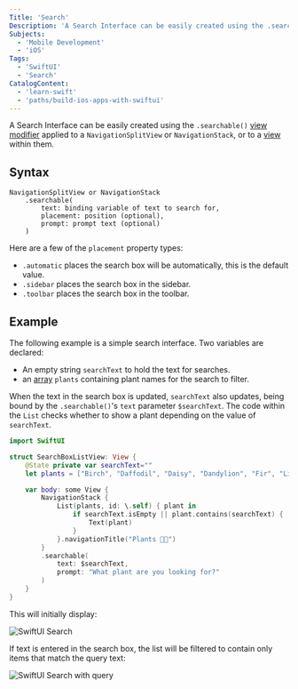 ```yaml
---
Title: 'Search'
Description: 'A Search Interface can be easily created using the .searchable() view modifier'
Subjects:
  - 'Mobile Development'
  - 'iOS'
Tags:
  - 'SwiftUI'
  - 'Search'
CatalogContent:
  - 'learn-swift'
  - 'paths/build-ios-apps-with-swiftui'
---
```


A Search Interface can be easily created using the `.searchable()` [view modifier](https://www.codecademy.com/resources/docs/swiftui/viewmodifier) applied to a `NavigationSplitView` or `NavigationStack`, or to a [view](https://www.codecademy.com/resources/docs/swiftui/views) within them.

## Syntax

```pseudo
NavigationSplitView or NavigationStack
    .searchable(
        text: binding variable of text to search for,
        placement: position (optional),
        prompt: prompt text (optional)
    )
```

Here are a few of the `placement` property types:

- `.automatic` places the search box will be automatically, this is the default value.
- `.sidebar` places the search box in the sidebar.
- `.toolbar` places the search box in the toolbar.

## Example

The following example is a simple search interface. Two variables are declared:

- An empty string `searchText` to hold the text for searches.
- an [array](https://www.codecademy.com/resources/docs/swift/arrays) `plants` containing plant names for the search to filter.

When the text in the search box is updated, `searchText` also updates, being bound by the `.searchable()`'s `text` parameter `$searchText`. The code within the `List` checks whether to show a plant depending on the value of `searchText`.

```swift
import SwiftUI

struct SearchBoxListView: View {
    @State private var searchText=""
    let plants = ["Birch", "Daffodil", "Daisy", "Dandylion", "Fir", "Lily", "Oak", "Olive", "Rose", "Tulip"]

    var body: some View {
        NavigationStack {
            List(plants, id: \.self) { plant in
                if searchText.isEmpty || plant.contains(searchText) {
                    Text(plant)
                }
            }.navigationTitle("Plants 🌷🌱")
        }
        .searchable(
            text: $searchText,
            prompt: "What plant are you looking for?"
        )
    }
}
```

This will initially display:

![SwiftUI Search](https://raw.githubusercontent.com/Codecademy/docs/main/media/swiftui-search-1.jpg)

If text is entered in the search box, the list will be filtered to contain only items that match the query text:

![SwiftUI Search with query](https://raw.githubusercontent.com/Codecademy/docs/main/media/swiftui-search-2.jpg)
